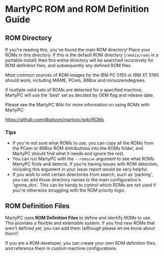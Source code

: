 # MartyPC ROM and ROM Definition Guide

## ROM Directory

If you're reading this, you've found the main ROM directory! Place your ROMs in this directory. If this is the default
ROM directory (`/media/roms` in a portable install) then this entire directory will be searched recursively for ROM
definition files, and subsequently any defined ROM files.

Most common sources of ROM images for the IBM PC 5150 or IBM XT 5160 should work, including MAME, PCem, 86Box and minuszerodegrees.

If multiple valid sets of ROMs are detected for a specified machine, MartyPC will use the 'best' set as decided by OEM flag and 
release date.

Please see the MartyPC Wiki for more information on using ROMs with MartyPC:

https://github.com/dbalsom/martypc/wiki/ROMs

### Tips
 * If you're not sure what ROMs to use, you can copy all the ROMs from the PCem or 86Box ROM distributions into the ROMs folder, and
   MartyPC should find what it needs and ignore the rest.
 * You can run MartyPC with the `--romscan` argument to see what ROMs MartyPC finds and detects. If you're having issues with ROM detection, including
  this argument in your issue report would be very helpful.
 * If you wish to omit certain directories from search, such as 'parking', you can add those directory names to the main
configuration's 'ignore_dirs'. This can be handy to control which ROMs are *not* used if you're otherwise struggling with the ROM priority logic.

## ROM Definition Files
MartyPC uses **ROM Definition Files** to define and identify ROMs to use. This provides a flexible and extensible system.
If you find new ROMs that aren't defined yet, you can add them (although please let me know about them!)

If you are a ROM developer, you can create your own ROM definition files, and reference them in custom machine configurations.





